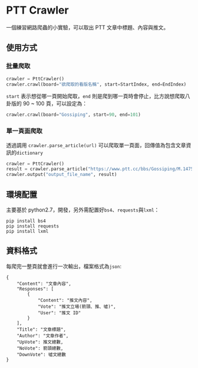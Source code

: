 # PTT Crawler

一個練習網路爬蟲的小實驗，可以取出 PTT 文章中標題、內容與推文。

## 使用方式

### 批量爬取
```python
crawler = PttCrawler()
crawler.crawl(board="欲爬取的看版名稱", start=StartIndex, end=EndIndex)
```
`start` 表示想從哪一頁開始爬取，`end` 則是爬到哪一頁時會停止，比方說想爬取八卦版的 90 ~ 100 頁，可以設定為：

```python
crawler.crawl(board="Gossiping", start=90, end=101)
```

### 單一頁面爬取

透過調用 `crawler.parse_article(url)` 可以爬取單一頁面，回傳值為包含文章資訊的`dictionary`

```python
crawler = PttCrawler()
result = crawler.parse_article("https://www.ptt.cc/bbs/Gossiping/M.1475542702.A.46A.html")
crawler.output("output_file_name", result)
```

## 環境配置

主要基於 python2.7，開發，另外需配置好`bs4`、`requests`與`lxml`：

```terminal
pip install bs4
pip install requests
pip install lxml
```

## 資料格式

每爬完一整頁就會進行一次輸出，檔案格式為`json`:

```
{
    "Content": "文章內容",
    "Responses": [
        {
            "Content": "推文內容", 
            "Vote": "推文立場(箭頭、推、噓)", 
            "User": "推文 ID"
        }
    ],
    "Title": "文章標題",
    "Author": "文章作者",
    "UpVote": 推文總數,
    "NoVote": 箭頭總數,
    "DownVote": 噓文總數
}
```
